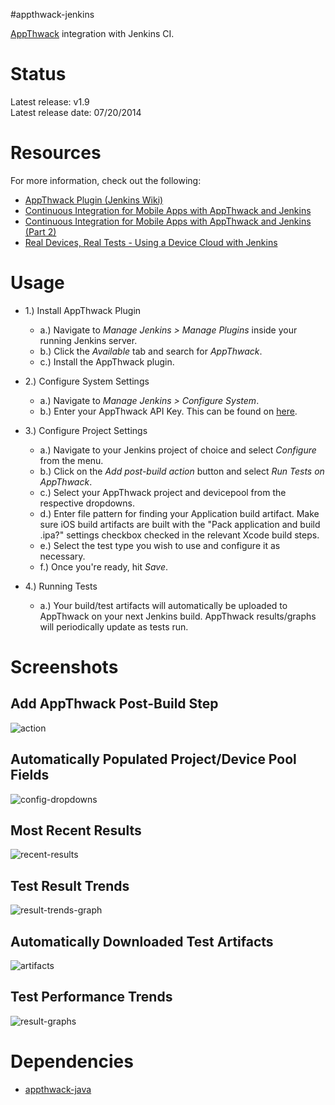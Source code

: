 #appthwack-jenkins

[AppThwack](https://appthwack.com) integration with Jenkins CI.


Status
======

Latest release: v1.9  
Latest release date: 07/20/2014


Resources
=========

For more information, check out the following:

*  [AppThwack Plugin (Jenkins Wiki)](https://wiki.jenkins-ci.org/display/JENKINS/AppThwack+Plugin)
*  [Continuous Integration for Mobile Apps with AppThwack and Jenkins](http://blog.appthwack.com/continuous-integration-for-mobile-apps/)
*  [Continuous Integration for Mobile Apps with AppThwack and Jenkins (Part 2)](http://blog.appthwack.com/continuous-integration-for-mobile-apps-appthwack-jenkins-part-2/)
*  [Real Devices, Real Tests - Using a Device Cloud with Jenkins](http://blog.cloudbees.com/2014/01/real-devices-real-tests-using-device.html)


Usage
=====

*  1.) Install AppThwack Plugin

    *  a.) Navigate to *Manage Jenkins > Manage Plugins* inside your running Jenkins server.
    *  b.) Click the *Available* tab and search for *AppThwack*.
    *  c.) Install the AppThwack plugin.

*  2.) Configure System Settings

    *  a.) Navigate to *Manage Jenkins > Configure System*.
    *  b.) Enter your AppThwack API Key. This can be found on [here](https://appthwack.com/user/profile).

*  3.) Configure Project Settings

    *  a.) Navigate to your Jenkins project of choice and select *Configure* from the menu.
    *  b.) Click on the *Add post-build action* button and select *Run Tests on AppThwack*.
    *  c.) Select your AppThwack project and devicepool from the respective dropdowns.
    *  d.) Enter file pattern for finding your Application build artifact. Make sure iOS build artifacts are built with the "Pack application and build .ipa?" settings checkbox checked in the relevant Xcode build steps.
    *  e.) Select the test type you wish to use and configure it as necessary.
    *  f.) Once you're ready, hit *Save*.

*  4.)  Running Tests

    *  a.) Your build/test artifacts will automatically be uploaded to AppThwack on your next Jenkins build. AppThwack results/graphs will periodically update as tests run.


Screenshots
===========

## Add AppThwack Post-Build Step

![action](https://raw.github.com/appthwack/appthwack-jenkins/master/ext/action.png)

## Automatically Populated Project/Device Pool Fields

![config-dropdowns](https://raw.github.com/appthwack/appthwack-jenkins/master/ext/config-dropdowns.png)

## Most Recent Results

![recent-results](https://raw.github.com/appthwack/appthwack-jenkins/master/ext/recent-results.png)

## Test Result Trends

![result-trends-graph](https://raw.github.com/appthwack/appthwack-jenkins/master/ext/result-trends-graph.png)

## Automatically Downloaded Test Artifacts

![artifacts](https://raw.github.com/appthwack/appthwack-jenkins/master/ext/artifacts.png)

## Test Performance Trends

![result-graphs](https://raw.github.com/appthwack/appthwack-jenkins/master/ext/result-graphs.png)


Dependencies
============

*  [appthwack-java](https://github.com/appthwack/appthwack-java)
